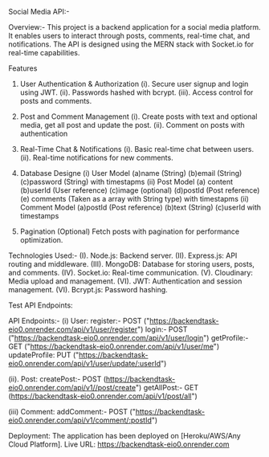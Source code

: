 Social Media API:-

Overview:-
This project is a backend application for a social media platform. It enables users to interact through posts, comments, real-time chat, and notifications. The API is designed using the MERN stack with Socket.io for real-time capabilities.

Features

1. User Authentication & Authorization
   (i). Secure user signup and login using JWT.
   (ii). Passwords hashed with bcrypt.
   (iii). Access control for posts and comments.

2. Post and Comment Management
   (i). Create posts with text and optional media, get all post and update the post.
   (ii). Comment on posts with authentication

3. Real-Time Chat & Notifications
   (i). Basic real-time chat between users.
   (ii). Real-time notifications for new comments.

4. Database Designe
   (i) User Model
   (a)name (String)
   (b)email (String)
   (c)password (String) with timestapms
   (ii) Post Model
   (a) content
   (b)userId (User reference)
   (c)image (optional)
   (d)postId (Post reference)
   (e) comments (Taken as a array with String type) with timestapms
   (ii) Comment Model
   (a)postId (Post reference)
   (b)text (String)
   (c)userId with timestamps

5. Pagination (Optional)
   Fetch posts with pagination for performance optimization.

Technologies Used:-
(I). Node.js: Backend server.
(II). Express.js: API routing and middleware.
(III). MongoDB: Database for storing users, posts, and comments.
(IV). Socket.io: Real-time communication.
(V). Cloudinary: Media upload and management.
(VI). JWT: Authentication and session management.
(VI). Bcrypt.js: Password hashing.

Test API Endpoints:

API Endpoints:-
(i) User:
register:- POST ("https://backendtask-eio0.onrender.com/api/v1/user/register")
login:- POST ("https://backendtask-eio0.onrender.com/api/v1/user/login")
getProfile:- GET ("https://backendtask-eio0.onrender.com/api/v1/user/me")
updateProfile: PUT ("https://backendtask-eio0.onrender.com/api/v1/user/update/:userId")

(ii). Post:
createPost:- POST (https://backendtask-eio0.onrender.com/api/v1//post/create")
getAllPost:- GET (https://backendtask-eio0.onrender.com/api/v1/post/all")

(iii) Comment:
addComment:- POST ("https://backendtask-eio0.onrender.com/api/v1/comment/:postId")

Deployment:
The application has been deployed on [Heroku/AWS/Any Cloud Platform].
Live URL: https://backendtask-eio0.onrender.com
